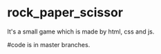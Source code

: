 # rock_paper_scissor


It's a small game which is made by html, css and js.

#code is in master branches.
